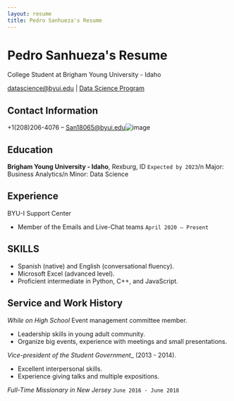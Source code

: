 ```yaml
---
layout: resume
title: Pedro Sanhueza's Resume
---
```

# Pedro Sanhueza's Resume
College Student at Brigham Young University - Idaho

<div id="webaddress">
<a href="datascience@byui.edu">datascience@byui.edu</a>
| <a href="https://byuidatascience.github.io/development.html">Data Science Program</a>
</div>

<!-- https://www.monique.tech/the-art-of-markdown -->

## Contact Information

+1(208)206-4076 – San18065@byui.edu![image](https://user-images.githubusercontent.com/81782049/113523569-2a1aa180-9576-11eb-853e-17a0ad15f692.png)

## Education

__Brigham Young University - Idaho__, Rexburg, ID       `Expected by 2023`/n
Major: Business Analytics/n
Minor: Data Science

## Experience

BYU-I Support Center
* Member of the Emails and Live-Chat teams				         `April 2020 – Present`

## SKILLS
 
* Spanish (native) and English (conversational fluency).
* Microsoft Excel (advanced level).
* Proficient intermediate in Python, C++, and JavaScript.

## Service and Work History
 
_While on High School_
Event management committee member.
* Leadership skills in young adult community.
* Organize big events, experience with meetings and small presentations.

_Vice-president of the Student Government__ (2013 - 2014).
* Excellent interpersonal skills.
* Experience giving talks and multiple expositions.

_Full-Time Missionary in New Jersey_                         `June 2016 - June 2018`

<!-- ### Footer

Last updated: April 2021 -->



